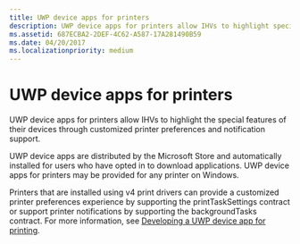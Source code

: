 ```yaml
---
title: UWP device apps for printers
description: UWP device apps for printers allow IHVs to highlight special features of their devices through customized printer preferences and notification support.
ms.assetid: 687ECBA2-2DEF-4C62-A587-17A281490B59
ms.date: 04/20/2017
ms.localizationpriority: medium
---
```


# UWP device apps for printers


UWP device apps for printers allow IHVs to highlight the special features of their devices through customized printer preferences and notification support.

UWP device apps are distributed by the Microsoft Store and automatically installed for users who have opted in to download applications. UWP device apps for printers may be provided for any printer on Windows.

Printers that are installed using v4 print drivers can provide a customized printer preferences experience by supporting the printTaskSettings contract or support printer notifications by supporting the backgroundTasks contract. For more information, see [Developing a UWP device app for printing](https://docs.microsoft.com/windows-hardware/drivers/devapps/windows-store-device-apps-for-printers).

 

 




